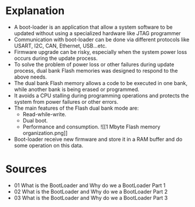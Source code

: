 # Explanation 
- A boot-loader is an application that allow a system software to be updated without using a specialized hardware like JTAG programmer
- Communication with boot-loader can be done via different protocols like USART, I2C, CAN, Ethernet, USB...etc.
- Firmware upgrade can be risky, especially when the system power loss occurs during the update process.
- To solve the problem of power loss or other failures during update process, dual bank Flash memories was designed to respond to the above needs.
- The dual bank Flash memory allows a code to be executed in one bank, while another bank is being erased or programmed.
- It avoids a CPU stalling during programming operations and protects the system from power failures or other errors.
- The main features of the Flash dual bank mode are:
	- Read-while-write.
	- Dual boot.
	- Performance and consumption.
	 ![[1 Mbyte Flash memory organization.png]]
- Boot-loader receive new firmware and store it in a RAM buffer and do some operation on this data.
# Sources
- 01 What is the BootLoader and Why do we a BootLoader Part 1
- 02 What is the BootLoader and Why do we a BootLoader Part 2
- 03 What is the BootLoader and Why do we a BootLoader Part 3